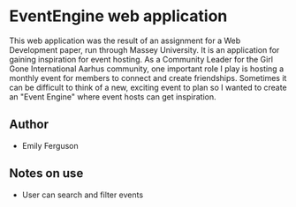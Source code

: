 # EventEngine web application
This web application was the result of an assignment for a Web Development paper, run through Massey University.
It is an application for gaining inspiration for event hosting. As a Community Leader for the Girl Gone International Aarhus community,
one important role I play is hosting a monthly event for members to connect and create friendships. Sometimes it can be difficult to think 
of a new, exciting event to plan so I wanted to create an "Event Engine" where event hosts can get inspiration.

## Author
- Emily Ferguson

## Notes on use
- User can search and filter events 
